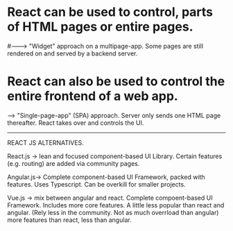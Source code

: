# React can be used to control, parts of HTML pages or entire pages.
#---> "Widget" approach on a multipage-app. Some pages are still rendered on and served by a backend server.
# React can also be used to control the entire frontend of a web app.
--> "Single-page-app" (SPA) approach. Server only sends one HTML page thereafter. React takes over and controls the UI.


---------------------
REACT JS ALTERNATIVES.

React.js -> lean and focused component-based UI Library. Certain features (e.g. routing) are added via community pages.

Angular.js-> Complete component-based UI Framework, packed with features. Uses Typescript. Can be overkill for smaller projects.

Vue.js -> mix between angular and react. Complete compoent-based UI Framework. Includes more core features. A little less popular than react and angular. (Rely less in the community. Not as much overrload than angular)
more features than react, less than angular.